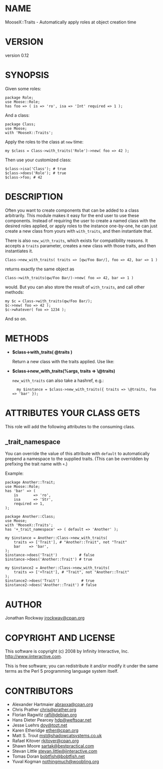 # NAME

MooseX::Traits - Automatically apply roles at object creation time

# VERSION

version 0.12

# SYNOPSIS

Given some roles:

    package Role;
    use Moose::Role;
    has foo => ( is => 'ro', isa => 'Int' required => 1 );

And a class:

    package Class;
    use Moose;
    with 'MooseX::Traits';

Apply the roles to the class at `new` time:

    my $class = Class->with_traits('Role')->new( foo => 42 );

Then use your customized class:

    $class->isa('Class'); # true
    $class->does('Role'); # true
    $class->foo; # 42

# DESCRIPTION

Often you want to create components that can be added to a class
arbitrarily.  This module makes it easy for the end user to use these
components.  Instead of requiring the user to create a named class
with the desired roles applied, or apply roles to the instance
one-by-one, he can just create a new class from yours with
`with_traits`, and then instantiate that.

There is also `new_with_traits`, which exists for compatibility
reasons.  It accepts a `traits` parameter, creates a new class with
those traits, and then instantiates it.

    Class->new_with_traits( traits => [qw/Foo Bar/], foo => 42, bar => 1 )

returns exactly the same object as

    Class->with_traits(qw/Foo Bar/)->new( foo => 42, bar => 1 )

would.  But you can also store the result of `with_traits`, and call
other methods:

    my $c = Class->with_traits(qw/Foo Bar/);
    $c->new( foo => 42 );
    $c->whatever( foo => 1234 );

And so on.

# METHODS

- __$class->with\_traits( @traits )__

    Return a new class with the traits applied.  Use like:

- __$class->new\_with\_traits(%args, traits => \\@traits)__

    `new_with_traits` can also take a hashref, e.g.:

        my $instance = $class->new_with_traits({ traits => \@traits, foo => 'bar' });

# ATTRIBUTES YOUR CLASS GETS

This role will add the following attributes to the consuming class.

## \_trait\_namespace

You can override the value of this attribute with `default` to
automatically prepend a namespace to the supplied traits.  (This can
be overridden by prefixing the trait name with `+`.)

Example:

    package Another::Trait;
    use Moose::Role;
    has 'bar' => (
        is       => 'ro',
        isa      => 'Str',
        required => 1,
    );

    package Another::Class;
    use Moose;
    with 'MooseX::Traits';
    has '+_trait_namespace' => ( default => 'Another' );

    my $instance = Another::Class->new_with_traits(
        traits => ['Trait'], # "Another::Trait", not "Trait"
        bar    => 'bar',
    );
    $instance->does('Trait')          # false
    $instance->does('Another::Trait') # true

    my $instance2 = Another::Class->new_with_traits(
        traits => ['+Trait'], # "Trait", not "Another::Trait"
    );
    $instance2->does('Trait')          # true
    $instance2->does('Another::Trait') # false

# AUTHOR

Jonathan Rockway <jrockway@cpan.org>

# COPYRIGHT AND LICENSE

This software is copyright (c) 2008 by Infinity Interactive, Inc. http://www.iinteractive.com.

This is free software; you can redistribute it and/or modify it under
the same terms as the Perl 5 programming language system itself.

# CONTRIBUTORS

- Alexander Hartmaier <abraxxa@cpan.org>
- Chris Prather <chris@prather.org>
- Florian Ragwitz <rafl@debian.org>
- Hans Dieter Pearcey <hdp@weftsoar.net>
- Jesse Luehrs <doy@tozt.net>
- Karen Etheridge <ether@cpan.org>
- Matt S. Trout <mst@shadowcatsystems.co.uk>
- Rafael Kitover <rkitover@cpan.org>
- Shawn Moore <sartak@bestpractical.com>
- Stevan Little <stevan.little@iinteractive.com>
- Tomas Doran <bobtfish@bobtfish.net>
- Yuval Kogman <nothingmuch@woobling.org>
